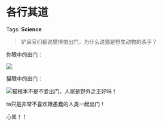# 各行其道

Tags: **Science**

> 铲屎官们都说猫惧怕出门，为什么说猫是野生动物的杀手？



你眼中的出门：

![](https://pica.zhimg.com/50/v2-3c7547dfb3002e69bcddb9167eb590a9_720w.jpg?source=2c26e567)  


猫眼中的出门：

![](https://pica.zhimg.com/50/v2-8d9042aa08bdc3ee8d93c2bf7d0447e3_720w.jpg?source=2c26e567)猫根本不是不爱出门，人家是野外之王好吗！

ta只是非常不喜欢跟愚蠢的人类一起出门！

心累！！



